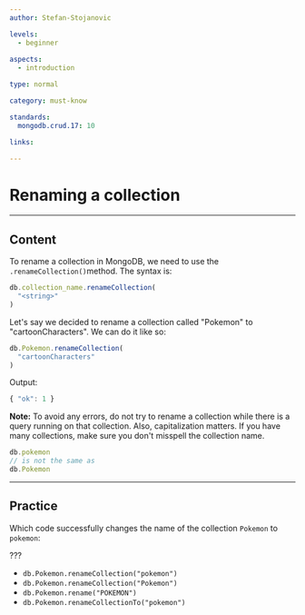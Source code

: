 ```yaml
---
author: Stefan-Stojanovic

levels:
  - beginner
  
aspects:
  - introduction

type: normal

category: must-know

standards: 
  mongodb.crud.17: 10

links:

---
```

# Renaming a collection
---
## Content

To rename a collection in MongoDB, we need to use the `.renameCollection()`method. The syntax is:
```javascript
db.collection_name.renameCollection(
  "<string>"
)
```

Let's say we decided to rename a collection called "Pokemon" to "cartoonCharacters". We can do it like so:
```javascript
db.Pokemon.renameCollection(
  "cartoonCharacters"
)
```
Output:
```javascript
{ "ok": 1 }
```

**Note:** To avoid any errors, do not try to rename a collection while there is a query running on that collection. Also, capitalization matters. If you have many collections, make sure you don't misspell the collection name.

```javascript
db.pokemon
// is not the same as
db.Pokemon
```

---
## Practice

Which code successfully changes the name of the collection `Pokemon` to `pokemon`:

???

* `db.Pokemon.renameCollection("pokemon")`
* `db.Pokemon.renameCollection("Pokemon")`
* `db.Pokemon.rename("POKEMON")`
* `db.Pokemon.renameCollectionTo("pokemon")`
